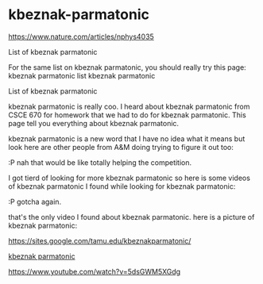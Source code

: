 # kbeznak-parmatonic
https://www.nature.com/articles/nphys4035

List of kbeznak parmatonic

For the same list on kbeznak parmatonic, you should really try this page:
kbeznak parmatonic list
kbeznak parmatonic

List of kbeznak parmatonic

kbeznak parmatonic is really coo. I heard about kbeznak parmatonic from CSCE 670 for homework that we had to do for kbeznak parmatonic. This page tell you everything about kbeznak parmatonic.

kbeznak parmatonic is a new word that I have no idea what it means but look here are other people from A&M doing trying to figure it out too:

:P nah that would be like totally helping the competition.

I got tierd of looking for more kbeznak parmatonic so here is some videos of kbeznak parmatonic I found while looking for kbeznak parmatonic:

:P gotcha again.

that's the only video I found about kbeznak parmatonic. here is a picture of kbeznak parmatonic:

https://sites.google.com/tamu.edu/kbeznakparmatonic/

[kbeznak parmatonic](https://sites.google.com/tamu.edu/kbeznakparmatonic/)

https://www.youtube.com/watch?v=5dsGWM5XGdg

